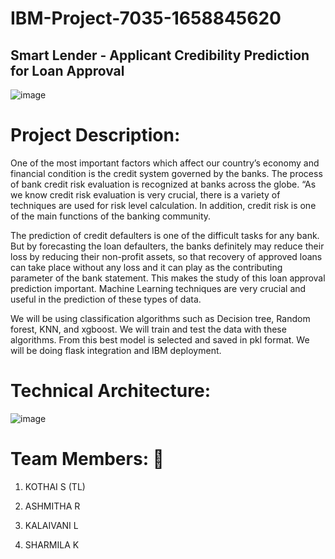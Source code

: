 # IBM-Project-7035-1658845620
## Smart Lender - Applicant Credibility Prediction for Loan Approval

![image](https://user-images.githubusercontent.com/102270819/200170709-642d51ee-2c17-4e4e-82b2-d4b9bb520886.png)


# Project Description:

One of the most important factors which affect our country’s economy and financial condition is the credit system governed by the banks. The process of bank credit risk evaluation is recognized at banks across the globe. “As we know credit risk evaluation is very crucial, there is a variety of techniques are used for risk level calculation. In addition, credit risk is one of the main functions of the banking community.

The prediction of credit defaulters is one of the difficult tasks for any bank. But by forecasting the loan defaulters, the banks definitely may reduce their loss by reducing their non-profit assets, so that recovery of approved loans can take place without any loss and it can play as the contributing parameter of the bank statement. This makes the study of this loan approval prediction important. Machine Learning techniques are very crucial and useful in the prediction of these types of data.

We will be using classification algorithms such as Decision tree, Random forest, KNN, and xgboost. We will train and test the data with these algorithms. From this best model is selected and saved in pkl format. We will be doing flask integration and IBM deployment.


# Technical Architecture:
![image](https://user-images.githubusercontent.com/102270819/200171078-a829d7ec-07d5-4cda-91b7-c0b7b119b53f.png)


# Team Members: 🤗

1. KOTHAI S (TL)

2. ASHMITHA R

3. KALAIVANI L

4. SHARMILA K

